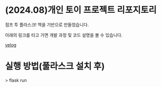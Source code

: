 <h1>(2024.08)개인 토이 프로젝트 리포지토리</h1>
<p>점프 투 플라스크! 책을 기반으로 만들었습니다.</p>
<p>아래의 링크를 타고 가면 개발 과정 및 코드 설명을 볼 수 있습니다.</h3>

<a href="https://velog.io/@yghun021007/series/Flask">velog</a>

<h1>실행 방법(풀라스크 설치 후)</h1>
<p>> flask run</p>
